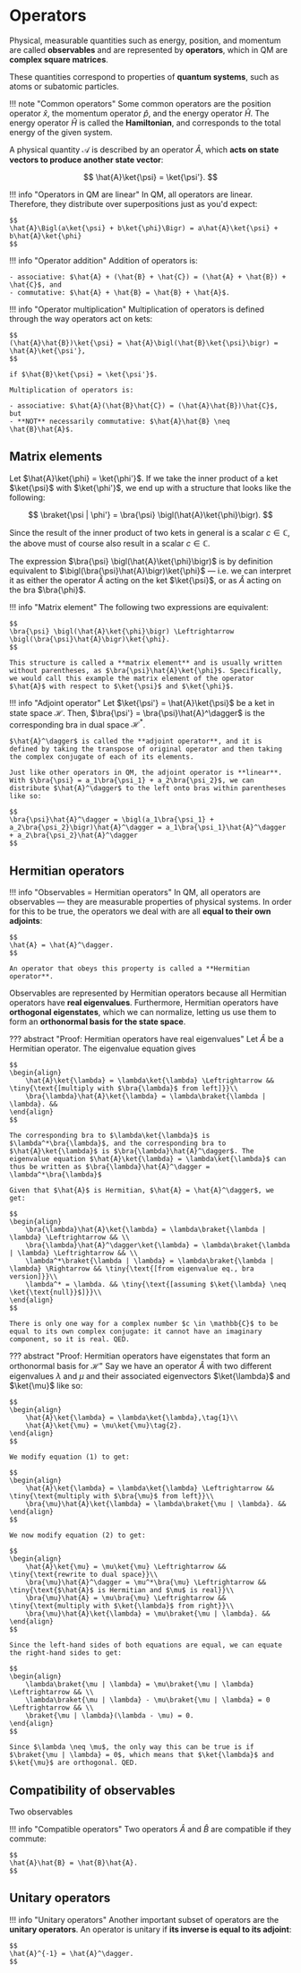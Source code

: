 # Operators
Physical, measurable quantities such as energy, position, and momentum are called **observables** and are represented by **operators**, which in QM are **complex square matrices**.

These quantities correspond to properties of **quantum systems**, such as atoms or subatomic particles.

!!! note "Common operators"
    Some common operators are the position operator $\hat{x}$, the momentum operator $\hat{p}$, and the energy operator $\hat{H}$. The energy operator $\hat{H}$ is called the **Hamiltonian**, and corresponds to the total energy of the given system.

A physical quantity $\mathcal{A}$ is described by an operator $\hat{A}$, which **acts on state vectors to produce another state vector**:

$$
\hat{A}\ket{\psi} = \ket{\psi'}.
$$

!!! info "Operators in QM are linear"
    In QM, all operators are linear. Therefore, they distribute over superpositions just as you'd expect:

    $$
    \hat{A}\Bigl(a\ket{\psi} + b\ket{\phi}\Bigr) = a\hat{A}\ket{\psi} + b\hat{A}\ket{\phi}
    $$

!!! info "Operator addition"
    Addition of operators is:

    - associative: $\hat{A} + (\hat{B} + \hat{C}) = (\hat{A} + \hat{B}) + \hat{C}$, and
    - commutative: $\hat{A} + \hat{B} = \hat{B} + \hat{A}$.

!!! info "Operator multiplication"
    Multiplication of operators is defined through the way operators act on kets:

    $$
    (\hat{A}\hat{B})\ket{\psi} = \hat{A}\bigl(\hat{B}\ket{\psi}\bigr) = \hat{A}\ket{\psi'},
    $$

    if $\hat{B}\ket{\psi} = \ket{\psi'}$.

    Multiplication of operators is:

    - associative: $\hat{A}(\hat{B}\hat{C}) = (\hat{A}\hat{B})\hat{C}$, but
    - **NOT** necessarily commutative: $\hat{A}\hat{B} \neq \hat{B}\hat{A}$.

## Matrix elements
Let $\hat{A}\ket{\phi} = \ket{\phi'}$. If we take the inner product of a ket $\ket{\psi}$ with $\ket{\phi'}$, we end up with a structure that looks like the following:

$$
\braket{\psi | \phi'} = \bra{\psi} \bigl(\hat{A}\ket{\phi}\bigr).
$$

Since the result of the inner product of two kets in general is a scalar $c \in \mathbb{C}$, the above must of course also result in a scalar $c \in \mathbb{C}$.

The expression $\bra{\psi} \bigl(\hat{A}\ket{\phi}\bigr)$ is by definition equivalent to $\bigl(\bra{\psi}\hat{A}\bigr)\ket{\phi}$ &mdash; i.e. we can interpret it as either the operator $\hat{A}$ acting on the ket $\ket{\psi}$, or as $\hat{A}$ acting on the bra $\bra{\phi}$.

!!! info "Matrix element"
    The following two expressions are equivalent:
    
    $$
    \bra{\psi} \bigl(\hat{A}\ket{\phi}\bigr) \Leftrightarrow \bigl(\bra{\psi}\hat{A}\bigr)\ket{\phi}.
    $$

    This structure is called a **matrix element** and is usually written without parentheses, as $\bra{\psi}\hat{A}\ket{\phi}$. Specifically, we would call this example the matrix element of the operator $\hat{A}$ with respect to $\ket{\psi}$ and $\ket{\phi}$.

!!! info "Adjoint operator"
    Let $\ket{\psi'} = \hat{A}\ket{\psi}$ be a ket in state space $\mathcal{H}$. Then, $\bra{\psi'} = \bra{\psi}\hat{A}^\dagger$ is the corresponding bra in dual space $\mathcal{H}^*$.
    
    $\hat{A}^\dagger$ is called the **adjoint operator**, and it is defined by taking the transpose of original operator and then taking the complex conjugate of each of its elements.
    
    Just like other operators in QM, the adjoint operator is **linear**. With $\bra{\psi} = a_1\bra{\psi_1} + a_2\bra{\psi_2}$, we can distribute $\hat{A}^\dagger$ to the left onto bras within parentheses like so:

    $$
    \bra{\psi}\hat{A}^\dagger = \bigl(a_1\bra{\psi_1} + a_2\bra{\psi_2}\bigr)\hat{A}^\dagger = a_1\bra{\psi_1}\hat{A}^\dagger + a_2\bra{\psi_2}\hat{A}^\dagger
    $$

## Hermitian operators

!!! info "Observables = Hermitian operators"
    In QM, all operators are observables &mdash; they are measurable properties of physical systems. In order for this to be true, the operators we deal with are all **equal to their own adjoints**:

    $$
    \hat{A} = \hat{A}^\dagger.
    $$

    An operator that obeys this property is called a **Hermitian operator**.

Observables are represented by Hermitian operators because all Hermitian operators have **real eigenvalues**. Furthermore, Hermitian operators have **orthogonal eigenstates**, which we can normalize, letting us use them to form an **orthonormal basis for the state space**.

??? abstract "Proof: Hermitian operators have real eigenvalues"
    Let $\hat{A}$ be a Hermitian operator. The eigenvalue equation gives

    $$
    \begin{align}
        \hat{A}\ket{\lambda} = \lambda\ket{\lambda} \Leftrightarrow && \tiny{\text{[multiply with $\bra{\lambda}$ from left]}}\\
        \bra{\lambda}\hat{A}\ket{\lambda} = \lambda\braket{\lambda | \lambda}. && 
    \end{align}
    $$

    The corresponding bra to $\lambda\ket{\lambda}$ is $\lambda^*\bra{\lambda}$, and the corresponding bra to $\hat{A}\ket{\lambda}$ is $\bra{\lambda}\hat{A}^\dagger$. The eigenvalue equation $\hat{A}\ket{\lambda} = \lambda\ket{\lambda}$ can thus be written as $\bra{\lambda}\hat{A}^\dagger = \lambda^*\bra{\lambda}$
    
    Given that $\hat{A}$ is Hermitian, $\hat{A} = \hat{A}^\dagger$, we get:

    $$
    \begin{align}
        \bra{\lambda}\hat{A}\ket{\lambda} = \lambda\braket{\lambda | \lambda} \Leftrightarrow && \\
        \bra{\lambda}\hat{A}^\dagger\ket{\lambda} = \lambda\braket{\lambda | \lambda} \Leftrightarrow && \\
        \lambda^*\braket{\lambda | \lambda} = \lambda\braket{\lambda | \lambda} \Rightarrow && \tiny{\text{[from eigenvalue eq., bra version]}}\\
        \lambda^* = \lambda. && \tiny{\text{[assuming $\ket{\lambda} \neq \ket{\text{null}}$]}}\\
    \end{align}
    $$

    There is only one way for a complex number $c \in \mathbb{C}$ to be equal to its own complex conjugate: it cannot have an imaginary component, so it is real. QED.

??? abstract "Proof: Hermitian operators have eigenstates that form an orthonormal basis for $\mathcal{H}$"
    Say we have an operator $\hat{A}$ with two different eigenvalues $\lambda$ and $\mu$ and their associated eigenvectors $\ket{\lambda}$ and $\ket{\mu}$ like so:

    $$
    \begin{align}
        \hat{A}\ket{\lambda} = \lambda\ket{\lambda},\tag{1}\\
        \hat{A}\ket{\mu} = \mu\ket{\mu}\tag{2}.
    \end{align}
    $$

    We modify equation (1) to get:

    $$
    \begin{align}
        \hat{A}\ket{\lambda} = \lambda\ket{\lambda} \Leftrightarrow && \tiny{\text{multiply with $\bra{\mu}$ from left}}\\
        \bra{\mu}\hat{A}\ket{\lambda} = \lambda\braket{\mu | \lambda}. &&
    \end{align}
    $$

    We now modify equation (2) to get:

    $$
    \begin{align}
        \hat{A}\ket{\mu} = \mu\ket{\mu} \Leftrightarrow && \tiny{\text{rewrite to dual space}}\\
        \bra{\mu}\hat{A}^\dagger = \mu^*\bra{\mu} \Leftrightarrow && \tiny{\text{$\hat{A}$ is Hermitian and $\mu$ is real}}\\
        \bra{\mu}\hat{A} = \mu\bra{\mu} \Leftrightarrow && \tiny{\text{multiply with $\ket{\lambda}$ from right}}\\
        \bra{\mu}\hat{A}\ket{\lambda} = \mu\braket{\mu | \lambda}. &&
    \end{align}
    $$

    Since the left-hand sides of both equations are equal, we can equate the right-hand sides to get:

    $$
    \begin{align}
        \lambda\braket{\mu | \lambda} = \mu\braket{\mu | \lambda} \Leftrightarrow && \\
        \lambda\braket{\mu | \lambda} - \mu\braket{\mu | \lambda} = 0 \Leftrightarrow && \\
        \braket{\mu | \lambda}(\lambda - \mu) = 0.
    \end{align}
    $$

    Since $\lambda \neq \mu$, the only way this can be true is if $\braket{\mu | \lambda} = 0$, which means that $\ket{\lambda}$ and $\ket{\mu}$ are orthogonal. QED.

## Compatibility of observables
Two observables

!!! info "Compatible operators"
    Two operators $\hat{A}$ and $\hat{B}$ are compatible if they commute:

    $$
    \hat{A}\hat{B} = \hat{B}\hat{A}.
    $$

## Unitary operators

!!! info "Unitary operators"
    Another important subset of operators are the **unitary operators**. An operator is unitary if **its inverse is equal to its adjoint**:

    $$
    \hat{A}^{-1} = \hat{A}^\dagger.
    $$